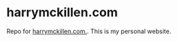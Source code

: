 # harrymckillen.com

Repo for <a href="http://www.harrymckillen.com/" target="_blank">harrymckillen.com.</a>. This is my personal website.
